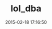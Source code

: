 ---
layout: post
title:  "lol_dba"
repo:   "plentz/lol_dba"
date:   2015-02-18 17:16:50
gemurl: https://github.com/plentz/lol_dba
---